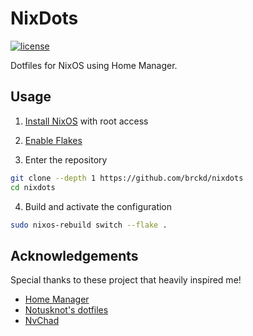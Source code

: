 # NixDots

[![license](https://custom-icon-badges.demolab.com/github/license/brckd/nixdots?logo=law)](LICENSE.md)

Dotfiles for NixOS using Home Manager.

## Usage

1. [Install NixOS](https://nixos.org/manual/nixos/stable/index.html#ch-installation) with root access

2. [Enable Flakes](https://nix-community.github.io/home-manager#sec-flakes-prerequisites)

3. Enter the repository

```bash
git clone --depth 1 https://github.com/brckd/nixdots
cd nixdots
```

4. Build and activate the configuration

```bash
sudo nixos-rebuild switch --flake .
```

## Acknowledgements

Special thanks to these project that heavily inspired me!

- [Home Manager](https://nix-community.github.io/home-manager)
- [Notusknot's dotfiles](https://github.com/notusknot/dotfiles-nix)
- [NvChad](https://github.com/NvChad/NvChad)
